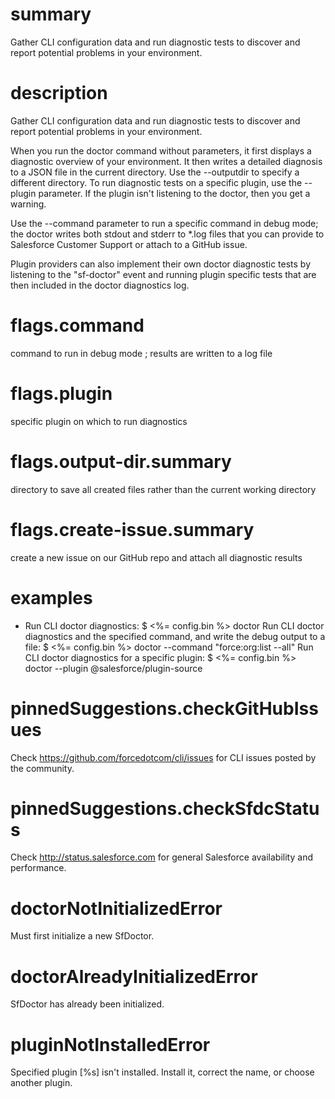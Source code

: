 # summary

Gather CLI configuration data and run diagnostic tests to discover and report potential problems in your environment.

# description

Gather CLI configuration data and run diagnostic tests to discover and report potential problems in your environment.

When you run the doctor command without parameters, it first displays a diagnostic overview of your environment. It then writes a detailed diagnosis to a JSON file in the current directory. Use the --outputdir to specify a different directory. To run diagnostic tests on a specific plugin, use the --plugin parameter. If the plugin isn't listening to the doctor, then you get a warning.

Use the --command parameter to run a specific command in debug mode; the doctor writes both stdout and stderr to \*.log files that you can provide to Salesforce Customer Support or attach to a GitHub issue.

Plugin providers can also implement their own doctor diagnostic tests by listening to the "sf-doctor" event and running plugin specific tests that are then included in the doctor diagnostics log.

# flags.command

command to run in debug mode ; results are written to a log file

# flags.plugin

specific plugin on which to run diagnostics

# flags.output-dir.summary

directory to save all created files rather than the current working directory

# flags.create-issue.summary

create a new issue on our GitHub repo and attach all diagnostic results

# examples

- Run CLI doctor diagnostics:
  $ <%= config.bin %> doctor
  Run CLI doctor diagnostics and the specified command, and write the debug output to a file:
  $ <%= config.bin %> doctor --command "force:org:list --all"
  Run CLI doctor diagnostics for a specific plugin:
  $ <%= config.bin %> doctor --plugin @salesforce/plugin-source

# pinnedSuggestions.checkGitHubIssues

Check https://github.com/forcedotcom/cli/issues for CLI issues posted by the community.

# pinnedSuggestions.checkSfdcStatus

Check http://status.salesforce.com for general Salesforce availability and performance.

# doctorNotInitializedError

Must first initialize a new SfDoctor.

# doctorAlreadyInitializedError

SfDoctor has already been initialized.

# pluginNotInstalledError

Specified plugin [%s] isn't installed. Install it, correct the name, or choose another plugin.
